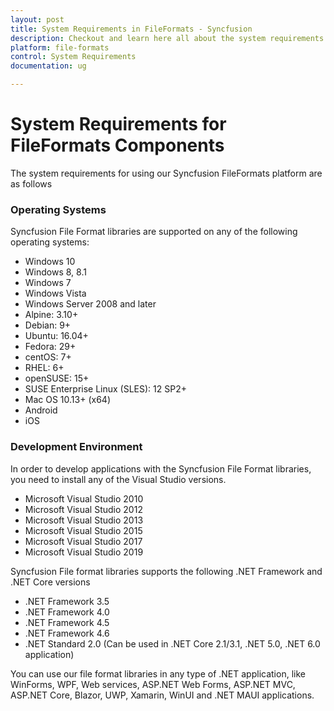 ```yaml
---
layout: post
title: System Requirements in FileFormats - Syncfusion
description: Checkout and learn here all about the system requirements needed to use Syncfusion FileFormats Components.
platform: file-formats
control: System Requirements
documentation: ug

---
```

# System Requirements for FileFormats Components

The system requirements for using our Syncfusion FileFormats platform are as follows

### Operating Systems

Syncfusion File Format libraries are supported on any of the following operating systems:

* Windows 10
* Windows 8, 8.1
* Windows 7
* Windows Vista
* Windows Server 2008 and later
* Alpine: 3.10+
* Debian: 9+
* Ubuntu: 16.04+
* Fedora: 29+
* centOS: 7+
* RHEL: 6+
* openSUSE: 15+
* SUSE Enterprise Linux (SLES): 12 SP2+
* Mac OS 10.13+ (x64)
* Android
* iOS

### Development Environment

In order to develop applications with the Syncfusion File Format libraries, you need to install any of the Visual Studio versions.

* Microsoft Visual Studio 2010
* Microsoft Visual Studio 2012
* Microsoft Visual Studio 2013
* Microsoft Visual Studio 2015
* Microsoft Visual Studio 2017
* Microsoft Visual Studio 2019

Syncfusion File format libraries supports the following .NET Framework and .NET Core versions

* .NET Framework 3.5
* .NET Framework 4.0
* .NET Framework 4.5
* .NET Framework 4.6
* .NET Standard 2.0 (Can be used in .NET Core 2.1/3.1, .NET 5.0, .NET 6.0 application)

You can use our file format libraries in any type of .NET application, like WinForms, WPF, Web services, ASP.NET Web Forms, ASP.NET MVC, ASP.NET Core, Blazor, UWP, Xamarin, WinUI and .NET MAUI applications. 

